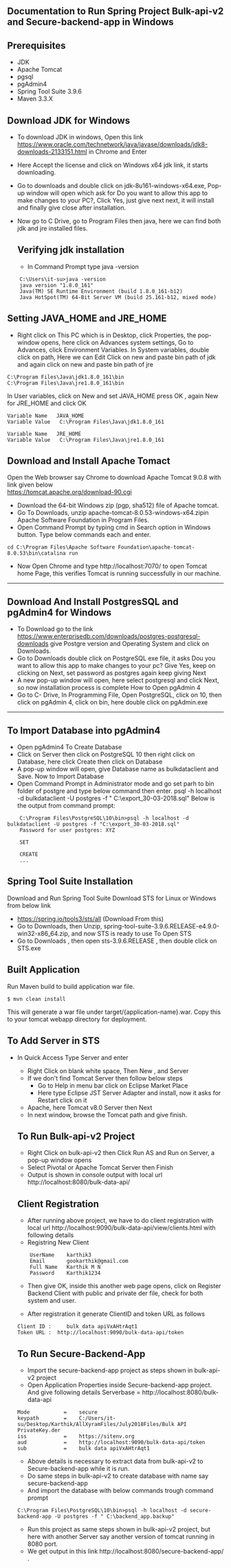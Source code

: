 Documentation to Run Spring Project Bulk-api-v2 and Secure-backend-app in Windows
-

Prerequisites
-
- JDK 
- Apache Tomcat
- pgsql
- pgAdmin4
- Spring Tool Suite 3.9.6
- Maven 3.3.X

Download JDK for Windows
-

-  To download JDK in windows, Open this link https://www.oracle.com/technetwork/java/javase/downloads/jdk8-downloads-2133151.html in Chrome and Enter
- Here Accept the license and click on Windows x64 jdk link, it starts downloading.

 
-  Go to downloads and double click on jdk-8u161-windows-x64.exe, Pop-up window will open which ask for Do you want to allow this app to make changes to your PC?, Click Yes, just give next next, it will install and finally give close after installation.
- Now go to C Drive, go to Program Files then java, here we can find both jdk and jre installed files.

	Verifying jdk installation
	-
	-  In Command Prompt type java -version
```
	C:\Users\it-su>java -version
	java version "1.8.0_161"
	Java(TM) SE Runtime Environment (build 1.8.0_161-b12)
	Java HotSpot(TM) 64-Bit Server VM (build 25.161-b12, mixed mode)
```
Setting JAVA_HOME and JRE_HOME
-

-  Right click on This PC which is in Desktop, click Properties, the pop-window opens, here click on Advances system settings, Go to Advances, click Environment Variables.
In System variables, double click on path, Here we can Edit
Click on new and paste bin path of jdk and again click on new and paste bin path of jre 
```
C:\Program Files\Java\jdk1.8.0_161\bin
C:\Program Files\Java\jre1.8.0_161\bin
```
In User variables, click on New and set JAVA_HOME press OK , again New for JRE_HOME and click OK
```
Variable Name	JAVA_HOME
Variable Value   C:\Program Files\Java\jdk1.8.0_161

Variable Name	JRE_HOME
Variable Value   C:\Program Files\Java\jre1.8.0_161
```

Download and Install Apache Tomact 
-
Open the Web browser say Chrome to download Apache Tomcat 9.0.8 with link given below	
https://tomcat.apache.org/download-90.cgi
- Download the 64-bit Windows zip (pgp, sha512) file of Apache tomcat.
- Go To Downloads, unzip apache-tomcat-8.0.53-windows-x64.zipin Apache Software Foundation in Program Files. 
- Open Command Prompt by typing cmd in Search option in Windows button. Type below commands each and enter.
```
cd C:\Program Files\Apache Software Foundation\apache-tomcat-8.0.53\bin\catalina run
```
-  Now Open Chrome and type http://localhost:7070/ to open Tomcat home Page, this verifies Tomcat is running successfully in our machine.
--------------------------------------------------------------------------------------------------------------------------------------

Download And Install PostgresSQL and pgAdmin4 for Windows
-

-  To Download go to the link https://www.enterprisedb.com/downloads/postgres-postgresql-downloads give Postgre version and Operating System and click on Downloads. 
- Go to Downloads double click on PostgreSQL exe file, it asks Dou you want to allow this app to make changes to your pc? Give Yes, keep on clicking on Next, set  password as postgres again keep giving Next
- A new pop-up window will open, here select postgresql and click Next, so now installation process is complete
How to Open pgAdmin 4  
-  Go to C- Drive, In Programming File, Open PostgreSQL, click on 10, then click on pgAdmin 4, click on bin, here double click on pgAdmin.exe

--------------------------------------------------------------------------------------------------------------------------------------

To Import Database into pgAdmin4
-

-  Open pgAdmin4
To Create Database
- Click on Server then click on PostgreSQL 10 then right click on Database, here click Create then click on Database  
- A pop-up window will open, give Database name as bulkdataclient and Save.
Now to Import Database
-  Open Command Prompt in Administrator mode and go set parh to bin folder of postgre and type below command then enter.
psql -h localhost -d bulkdataclient -U postgres -f " C:\export_30-03-2018.sql"
Below is the output from command prompt:

```
	C:\Program Files\PostgreSQL\10\bin>psql -h localhost -d bulkdataclient -U postgres -f "C:\export_30-03-2018.sql"
	Password for user postgres: XYZ
	
	SET
	
	CREATE
	...
```

Spring Tool Suite Installation
-

Download and Run Spring Tool Suite
Download STS for Linux or Windows from below link
- https://spring.io/tools3/sts/all (Download From this)
- Go to Downloads, then Unzip, spring-tool-suite-3.9.6.RELEASE-e4.9.0-win32-x86_64.zip, and now STS is ready to use
To Open STS
- Go to Downloads , then open sts-3.9.6.RELEASE , then double click on STS.exe

Built Application 
-
Run Maven build to build application war file. 
```
$ mvn clean install 
```
This will generate a war file under target/{application-name}.war. Copy this to your tomcat webapp directory for deployment.

To Add Server in STS
--

- In Quick Access Type Server and enter
	- Right Click on blank white space, Then New , and Server
	- If we don't find Tomcat Server then follow below steps
	  - Go to Help in menu bar click on Eclipse Market Place
	  - Here type Eclipse JST Server Adapter and install, now it asks for Restart click on it
	- Apache, here Tomcat v8.0 Server then Next
	- In next window, browse the Tomcat path and give finish.

	To Run Bulk-api-v2 Project
	--
	
	- Right Click on bulk-api-v2 then Click Run AS and Run on Server, a pop-up window opens
	- Select Pivotal or Apache Tomcat Server then Finish
	- Output is shown in console output with local url http://localhost:8080/bulk-data-api/ 

	Client Registration
	--

	-  After running above project, we have to do client registration with local url http://localhost:9090/bulk-data-api/view/clients.html  with following details
	- Registring New Client 
	```
		UserName 	karthik3
		Email    	gookarthik@gmail.com
		Full Name 	Karthik M N
		Password 	Karthik1234
	```
	-  Then give OK, inside this another web page opens, click on Register Backend Client with public and private der file, check for both system and user.


	- After registration it generate ClientID and token URL as follows
	```
	Client ID :     bulk data apiVxAHtrAqt1
	Token URL :  http://localhost:9090/bulk-data-api/token
	```

	To Run Secure-Backend-App
	--
	
	-  Import the secure-backend-app project as steps shown in bulk-api-v2 project
	- Open Application Properties inside Secure-backend-app project. And give following details
	Serverbase =   http://localhost:8080/bulk-data-api
	```
	Mode	       =    secure
	keypath        =    C:/Users/it-su/Desktop/Karthik/AllXyramFiles/July2018Files/Bulk API PrivateKey.der
	iss            =    https://sitenv.org
	aud            =    http://localhost:9090/bulk-data-api/token
	sub            =    bulk data apiVxAHtrAqt1
	```
	- Above details is necessary to extract data from bulk-api-v2 to Secure-backend-app while it is run.
	-  Do same steps in bulk-api-v2 to create database with name say secure-backend-app
	- And import the database with below commands trough command prompt
	```
	C:\Program Files\PostgreSQL\10\bin>psql -h localhost -d secure-backend-app -U postgres -f " C:\backend_app.backup"
	```
	-  Run this project as same steps shown in bulk-api-v2 project, but here with another Server say another version of tomcat running in 8080 port.
	- We get output in this link http://localhost:8080/secure-backend-app/ .

